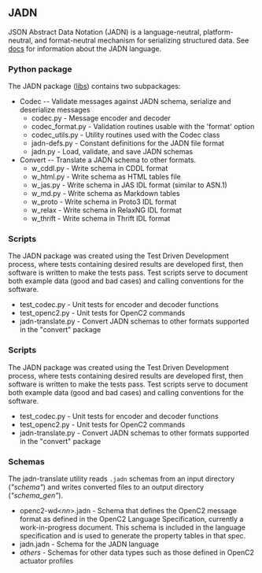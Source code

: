 ## JADN
JSON Abstract Data Notation (JADN) is a language-neutral, platform-neutral,
and format-neutral mechanism for serializing structured data.  See [docs](docs/jadn-overview.md) for
information about the JADN language.

### Python package
The JADN package ([libs](libs)) contains two subpackages:

- Codec -- Validate messages against JADN schema, serialize and deserialize messages
  - codec.py - Message encoder and decoder
  - codec_format.py - Validation routines usable with the 'format' option
  - codec_utils.py - Utility routines used with the Codec class
  - jadn-defs.py - Constant definitions for the JADN file format
  - jadn.py - Load, validate, and save JADN schemas
- Convert -- Translate a JADN schema to other formats.
  - w_cddl.py - Write schema in CDDL format
  - w_html.py -  Write schema as HTML tables file
  - w_jas.py - Write schema in JAS IDL format (similar to ASN.1)
  - w_md.py - Write schema as Markdown tables
  - w_proto - Write schema in Proto3 IDL format
  - w_relax - Write schema in RelaxNG IDL format
  - w_thrift - Write schema in Thrift IDL format

### Scripts
The JADN package was created using the Test Driven Development process, where tests containing desired results
are developed first, then software is written to make the tests pass.  Test scripts serve to document both
example data (good and bad cases) and calling conventions for the software.
- test_codec.py - Unit tests for encoder and decoder functions
- test_openc2.py - Unit tests for OpenC2 commands
- jadn-translate.py - Convert JADN schemas to other formats supported in the "convert" package

### Scripts
The JADN package was created using the Test Driven Development process, where tests containing desired results
are developed first, then software is written to make the tests pass.  Test scripts serve to document both
example data (good and bad cases) and calling conventions for the software.

- test_codec.py - Unit tests for encoder and decoder functions
- test_openc2.py - Unit tests for OpenC2 commands
- jadn-translate.py - Convert JADN schemas to other formats supported in the "convert" package

### Schemas
The jadn-translate utility reads `.jadn` schemas from an input directory (*"schema"*) and writes
converted files to an output directory (*"schema_gen"*).

- openc2-wd\<*nn*>.jadn - Schema that defines the OpenC2 message format as defined in the OpenC2
Language Specification, currently a work-in-progress document.  This schema is included
in the language specification and is used to generate the property tables in that spec.
- jadn.jadn - Schema for the JADN language
- *others* - Schemas for other data types such as those defined in OpenC2 actuator profiles